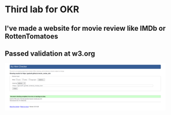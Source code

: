 # Third lab for OKR
## I've made a website for movie review like IMDb or RottenTomatoes


## Passed validation at w3.org
<img src="screen.png">